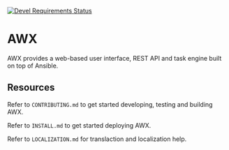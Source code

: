 [![Devel Requirements Status](https://requires.io/github/ansible/awx/requirements.svg?branch=devel)](https://requires.io/github/ansible/awx/requirements/?branch=devel)

AWX
=============

AWX provides a web-based user interface, REST API and task engine built on top of
Ansible.

Resources
---------

Refer to `CONTRIBUTING.md` to get started developing, testing and building AWX.

Refer to `INSTALL.md` to get started deploying AWX.

Refer to `LOCALIZATION.md` for translaction and localization help.
